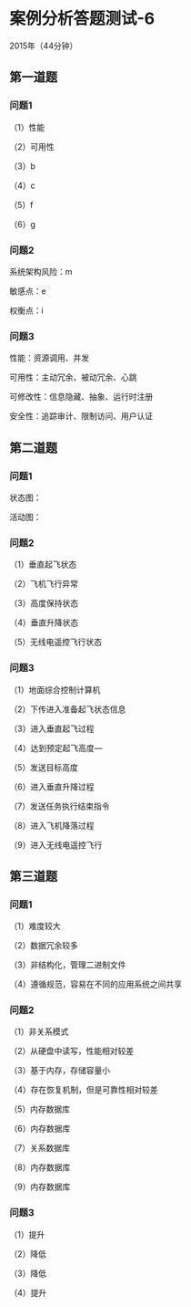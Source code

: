 # 案例分析答题测试-6

2015年（44分钟）

## 第一道题

### 问题1

（1）性能

（2）可用性

（3）b

（4）c

（5）f

（6）g

### 问题2

系统架构风险：m

敏感点：e

权衡点：i

### 问题3

性能：资源调用、并发

可用性：主动冗余、被动冗余、心跳

可修改性：信息隐藏、抽象、运行时注册

安全性：追踪审计、限制访问、用户认证

## 第二道题

### 问题1

状态图：

活动图：

### 问题2

（1）垂直起飞状态

（2）飞机飞行异常

（3）高度保持状态

（4）垂直升降状态

（5）无线电遥控飞行状态

### 问题3

（1）地面综合控制计算机

（2）下传进入准备起飞状态信息

（3）进入垂直起飞过程

（4）达到预定起飞高度—

（5）发送目标高度

（6）进入垂直升降过程

（7）发送任务执行结束指令

（8）进入飞机降落过程

（9）进入无线电遥控飞行

## 第三道题

### 问题1

（1）难度较大

（2）数据冗余较多

（3）非结构化，管理二进制文件

（4）遵循规范，容易在不同的应用系统之间共享

### 问题2

（1）非关系模式

（2）从硬盘中读写，性能相对较差

（3）基于内存，存储容量小

（4）存在恢复机制，但是可靠性相对较差

（5）内存数据库

（6）内存数据库

（7）关系数据库

（8）内存数据库

（9）内存数据库

### 问题3

（1）提升

（2）降低

（3）降低

（4）提升

